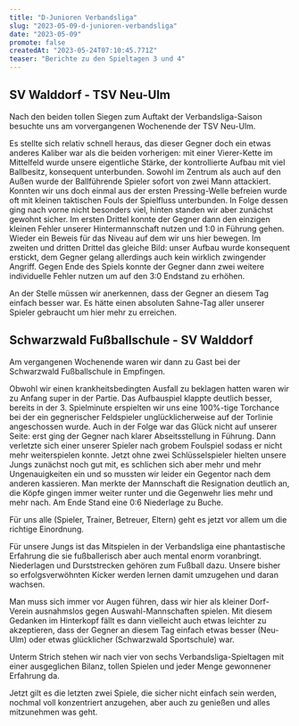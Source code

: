 ```yaml
---
title: "D-Junioren Verbandsliga"
slug: "2023-05-09-d-junioren-verbandsliga"
date: "2023-05-09"
promote: false
createdAt: "2023-05-24T07:10:45.771Z"
teaser: "Berichte zu den Spieltagen 3 und 4"
---
```

## SV Walddorf - TSV Neu-Ulm

Nach den beiden tollen Siegen zum Auftakt der Verbandsliga-Saison besuchte uns am vorvergangenen Wochenende der TSV Neu-Ulm.

Es stellte sich relativ schnell heraus, das dieser Gegner doch ein etwas anderes Kaliber war als die beiden vorherigen: mit einer Vierer-Kette im Mittelfeld wurde unsere eigentliche Stärke, der kontrollierte Aufbau mit viel Ballbesitz, konsequent unterbunden. Sowohl im Zentrum als auch auf den Außen wurde der Ballführende Spieler sofort von zwei Mann attackiert. Konnten wir uns doch einmal aus der ersten Pressing-Welle befreien wurde oft mit kleinen taktischen Fouls der Spielfluss unterbunden. In Folge dessen ging nach vorne nicht besonders viel, hinten standen wir aber zunächst gewohnt sicher. Im ersten Drittel konnte der Gegner dann den einzigen kleinen Fehler unserer Hintermannschaft nutzen und 1:0 in Führung gehen. Wieder ein Beweis für das Niveau auf dem wir uns hier bewegen. Im zweiten und dritten Drittel das gleiche Bild: unser Aufbau wurde konsequent erstickt, dem Gegner gelang allerdings auch kein wirklich zwingender Angriff. Gegen Ende des Spiels konnte der Gegner dann zwei weitere individuelle Fehler nutzen um auf den 3:0 Endstand zu erhöhen.

An der Stelle müssen wir anerkennen, dass der Gegner an diesem Tag einfach besser war. Es hätte einen absoluten Sahne-Tag aller unserer Spieler gebraucht um hier mehr zu erreichen.

## Schwarzwald Fußballschule - SV Walddorf

Am vergangenen Wochenende waren wir dann zu Gast bei der Schwarzwald Fußballschule in Empfingen.

Obwohl wir einen krankheitsbedingten Ausfall zu beklagen hatten waren wir zu Anfang super in der Partie. Das Aufbauspiel klappte deutlich besser, bereits in der 3. Spielminute erspielten wir uns eine 100%-tige Torchance bei der ein gegnerischer Feldspieler unglücklicherweise auf der Torlinie angeschossen wurde. Auch in der Folge war das Glück nicht auf unserer Seite: erst ging der Gegner nach klarer Abseitsstellung in Führung. Dann verletzte sich einer unserer Spieler nach grobem Foulspiel sodass er nicht mehr weiterspielen konnte. Jetzt ohne zwei Schlüsselspieler hielten unsere Jungs zunächst noch gut mit, es schlichen sich aber mehr und mehr Ungenauigkeiten ein und so mussten wir leider ein Gegentor nach dem anderen kassieren. Man merkte der Mannschaft die Resignation deutlich an, die Köpfe gingen immer weiter runter und die Gegenwehr lies mehr und mehr nach. Am Ende Stand eine 0:6 Niederlage zu Buche.

Für uns alle (Spieler, Trainer, Betreuer, Eltern) geht es jetzt vor allem um die richtige Einordnung.

Für unsere Jungs ist das Mitspielen in der Verbandsliga eine phantastische Erfahrung die sie fußballerisch aber auch mental enorm voranbringt. Niederlagen und Durststrecken gehören zum Fußball dazu. Unsere bisher so erfolgsverwöhnten Kicker werden lernen damit umzugehen und daran wachsen.

Man muss sich immer vor Augen führen, dass wir hier als kleiner Dorf-Verein ausnahmslos gegen Auswahl-Mannschaften spielen. Mit diesem Gedanken im Hinterkopf fällt es dann vielleicht auch etwas leichter zu akzeptieren, dass der Gegner an diesem Tag einfach etwas besser (Neu-Ulm) oder etwas glücklicher (Schwarzwald Sportschule) war.

Unterm Strich stehen wir nach vier von sechs Verbandsliga-Spieltagen mit einer ausgeglichen Bilanz, tollen Spielen und jeder Menge gewonnener Erfahrung da.

Jetzt gilt es die letzten zwei Spiele, die sicher nicht einfach sein werden, nochmal voll konzentriert anzugehen, aber auch zu genießen und alles mitzunehmen was geht.
